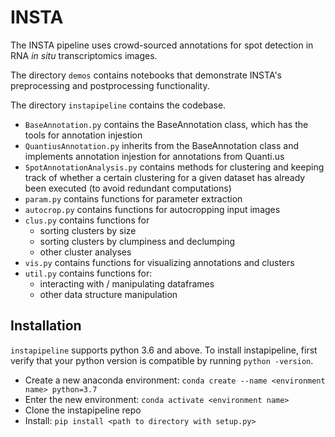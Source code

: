 # INSTA
The INSTA pipeline uses crowd-sourced annotations for spot detection in RNA _in situ_ transcriptomics images.

The directory `demos` contains notebooks that demonstrate INSTA's preprocessing and postprocessing functionality.

The directory `instapipeline` contains the codebase.
- `BaseAnnotation.py` contains the BaseAnnotation class, which has the tools for annotation injestion
- `QuantiusAnnotation.py` inherits from the BaseAnnotation class and implements annotation injestion for annotations from Quanti.us
- `SpotAnnotationAnalysis.py` contains methods for clustering and keeping track of whether a certain clustering for a given dataset has already been executed (to avoid redundant computations)
- `param.py` contains functions for parameter extraction
- `autocrop.py` contains functions for autocropping input images
- `clus.py` contains functions for
    - sorting clusters by size
    - sorting clusters by clumpiness and declumping
    - other cluster analyses
- `vis.py` contains functions for visualizing annotations and clusters
- `util.py` contains functions for:
    - interacting with / manipulating dataframes
    - other data structure manipulation

## Installation
`instapipeline` supports python 3.6 and above. To install instapipeline, first verify that your python version is compatible by running `python -version`.

- Create a new anaconda environment: `conda create --name <environment name> python=3.7`
- Enter the new environment: `conda activate <environment name>`
- Clone the instapipeline repo
- Install: `pip install <path to directory with setup.py>`
